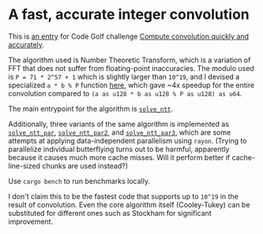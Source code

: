 # A fast, accurate integer convolution

This is [an entry](https://codegolf.stackexchange.com/a/264008/78410) for Code Golf challenge
[Compute convolution quickly and accurately](https://codegolf.stackexchange.com/q/263748/78410).

The algorithm used is Number Theoretic Transform, which is a variation of FFT that does not suffer from
floating-point inaccuracies. The modulo used is `P = 71 * 2^57 + 1` which is slightly larger than `10^19`,
and I devised a specialized `a * b % P` function [here](https://github.com/Bubbler-4/cg263748/blob/5bb30c4e0f8d89125f4f2272b127f9dd94614f07/src/lib.rs#L8),
which gave ~4x speedup for the entire convolution compared to `(a as u128 * b as u128 % P as u128) as u64`.

The main entrypoint for the algorithm is [`solve_ntt`](https://github.com/Bubbler-4/cg263748/blob/5bb30c4e0f8d89125f4f2272b127f9dd94614f07/src/lib.rs#L291).

Additionally, three variants of the same algorithm is implemented as
[`solve_ntt_par`](https://github.com/Bubbler-4/cg263748/blob/5bb30c4e0f8d89125f4f2272b127f9dd94614f07/src/lib.rs#L313),
[`solve_ntt_par2`](https://github.com/Bubbler-4/cg263748/blob/5bb30c4e0f8d89125f4f2272b127f9dd94614f07/src/lib.rs#L335),
and [`solve_ntt_par3`](https://github.com/Bubbler-4/cg263748/blob/5bb30c4e0f8d89125f4f2272b127f9dd94614f07/src/lib.rs#L357),
which are some attempts at applying data-independent parallelism using `rayon`.
(Trying to parallelize individual butterflying turns out to be harmful, apparently because it causes much more cache misses.
Will it perform better if cache-line-sized chunks are used instead?)

Use `cargo bench` to run benchmarks locally.

I don't claim this to be the fastest code that supports up to `10^19` in the result of convolution.
Even the core algorithm itself (Cooley-Tukey) can be substituted for different ones such as Stockham for significant improvement.